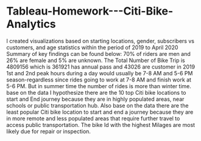 # Tableau-Homework---Citi-Bike-Analytics

I created visualizations based on starting locations, gender, subscribers vs customers, and age statistics within the period of 2019 to April 2020 Summary of key findings can be found below:
70% of riders are men and 26% are female and 5% are unknown.
The Total Number of Bike Trip is 4809156 which is 361921 has  annual pass and 43026 are customer in 2019 
1st and 2nd peak hours during a day would usually be 7-8 AM and 5-6 PM season-regardless since rides going to work at 7-8 AM and finish work at 5-6 PM. But in summer time the number of rides is more than winter time. 
base on the data I hypothesize there are the 10 top Citi bike locations to start and End  journey because they are in highly populated areas, near schools or public transportation hub. Also base on the data there are the least popular Citi bike location to start and  end a journey because they are in more remote and less populated areas that require further travel to access public transportation. 
The bike Id with the highest Milages are most likely due for repair or inspection.
 
